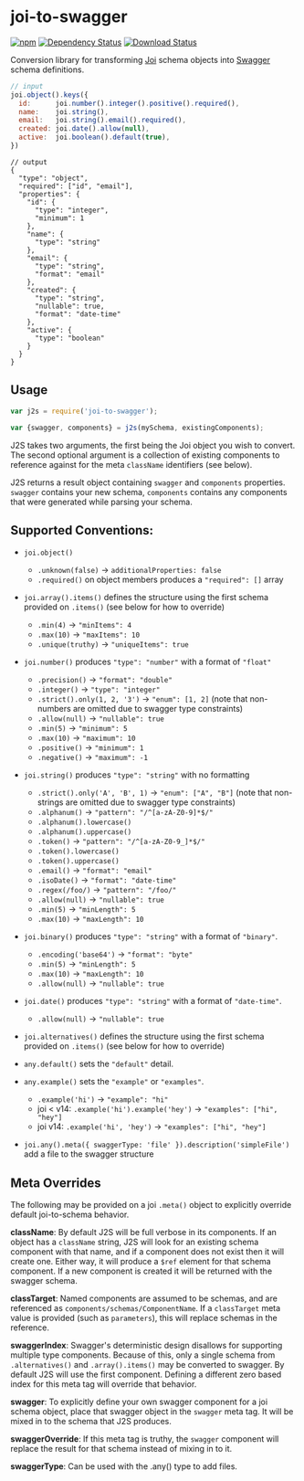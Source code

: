 joi-to-swagger
==============

[![npm](https://img.shields.io/npm/v/joi-to-swagger.svg?logo=npm)](https://www.npmjs.com/package/joi-to-swagger)
[![Dependency Status](https://img.shields.io/david/Twipped/joi-to-swagger.svg?style=flat-square)](https://david-dm.org/Twipped/joi-to-swagger)
[![Download Status](https://img.shields.io/npm/dm/joi-to-swagger.svg?style=flat-square)](https://www.npmjs.com/package/joi-to-swagger)

Conversion library for transforming [Joi](http://npm.im/joi) schema objects into [Swagger](http://swagger.io) schema definitions.

```js
// input
joi.object().keys({
  id:      joi.number().integer().positive().required(),
  name:    joi.string(),
  email:   joi.string().email().required(),
  created: joi.date().allow(null),
  active:  joi.boolean().default(true),
})
```

```json5
// output
{
  "type": "object",
  "required": ["id", "email"],
  "properties": {
    "id": {
      "type": "integer",
      "minimum": 1
    },
    "name": {
      "type": "string"
    },
    "email": {
      "type": "string",
      "format": "email"
    },
    "created": {
      "type": "string",
      "nullable": true,
      "format": "date-time"
    },
    "active": {
      "type": "boolean"
    }
  }
}
```

## Usage

```js
var j2s = require('joi-to-swagger');

var {swagger, components} = j2s(mySchema, existingComponents);
```

J2S takes two arguments, the first being the Joi object you wish to convert. The second optional argument is a collection of existing components to reference against for the meta `className` identifiers (see below).

J2S returns a result object containing `swagger` and `components` properties. `swagger` contains your new schema, `components` contains any components that were generated while parsing your schema.

## Supported Conventions:

- `joi.object()`
  - `.unknown(false)` -> `additionalProperties: false`
  - `.required()` on object members produces a `"required": []` array

- `joi.array().items()` defines the structure using the first schema provided on `.items()` (see below for how to override)
  - `.min(4)` -> `"minItems": 4`
  - `.max(10)` -> `"maxItems": 10`
  - `.unique(truthy)` -> `"uniqueItems": true`

- `joi.number()` produces `"type": "number"` with a format of `"float"`
  - `.precision()` -> `"format": "double"`
  - `.integer()` -> `"type": "integer"`
  - `.strict().only(1, 2, '3')` -> `"enum": [1, 2]` (note that non-numbers are omitted due to swagger type constraints)
  - `.allow(null)` -> `"nullable": true`
  - `.min(5)` -> `"minimum": 5`
  - `.max(10)` -> `"maximum": 10`
  - `.positive()` -> `"minimum": 1`
  - `.negative()` -> `"maximum": -1`

- `joi.string()` produces `"type": "string"` with no formatting
  - `.strict().only('A', 'B', 1)` -> `"enum": ["A", "B"]` (note that non-strings are omitted due to swagger type constraints)
  - `.alphanum()` -> `"pattern": "/^[a-zA-Z0-9]*$/"`
  - `.alphanum().lowercase()`
  - `.alphanum().uppercase()`
  - `.token()` -> `"pattern": "/^[a-zA-Z0-9_]*$/"`
  - `.token().lowercase()`
  - `.token().uppercase()`
  - `.email()` -> `"format": "email"`
  - `.isoDate()` -> `"format": "date-time"`
  - `.regex(/foo/)` -> `"pattern": "/foo/"`
  - `.allow(null)` -> `"nullable": true`
  - `.min(5)` -> `"minLength": 5`
  - `.max(10)` -> `"maxLength": 10`

- `joi.binary()` produces `"type": "string"` with a format of `"binary"`.
  - `.encoding('base64')` -> `"format": "byte"`
  - `.min(5)` -> `"minLength": 5`
  - `.max(10)` -> `"maxLength": 10`
  - `.allow(null)` -> `"nullable": true`

- `joi.date()` produces `"type": "string"` with a format of `"date-time"`.
  - `.allow(null)` -> `"nullable": true`

- `joi.alternatives()` defines the structure using the first schema provided on `.items()` (see below for how to override)

- `any.default()` sets the `"default"` detail.

- `any.example()` sets the `"example"` or `"examples"`.
  - `.example('hi')` -> `"example": "hi"`
  - joi < v14: `.example('hi').example('hey')` -> `"examples": ["hi", "hey"]`
  - joi v14: `.example('hi', 'hey')` -> `"examples": ["hi", "hey"]`

- `joi.any().meta({ swaggerType: 'file' }).description('simpleFile')` add a file to the swagger structure

## Meta Overrides

The following may be provided on a joi `.meta()` object to explicitly override default joi-to-schema behavior.

**className**: By default J2S will be full verbose in its components. If an object has a `className` string, J2S will look for an existing schema component with that name, and if a component does not exist then it will create one. Either way, it will produce a `$ref` element for that schema component. If a new component is created it will be returned with the swagger schema.

**classTarget**: Named components are assumed to be schemas, and are referenced as `components/schemas/ComponentName`. If a `classTarget` meta value is provided (such as `parameters`), this will replace schemas in the reference.

**swaggerIndex**: Swagger's deterministic design disallows for supporting multiple type components. Because of this, only a single schema from `.alternatives()` and `.array().items()` may be converted to swagger. By default J2S will use the first component. Defining a different zero based index for this meta tag will override that behavior.

**swagger**: To explicitly define your own swagger component for a joi schema object, place that swagger object in the `swagger` meta tag. It will be mixed in to the schema that J2S produces.

**swaggerOverride**: If this meta tag is truthy, the `swagger` component will replace the result for that schema instead of mixing in to it.

**swaggerType**: Can be used with the .any() type to add files.
